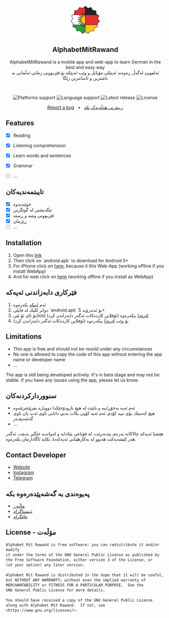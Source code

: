 <p align="center">
  <img src="./assets/images/logo/logo_line.png" alt="AlphabetMitRawand" width="100" height="100"/>
</p>

<h2 align="center"><b>AlphabetMitRawand</b></h2>
<p align="center">
 AlphabetMitRawand is a mobile app and web-app to learn German in the best and easy way <br> ئەلفوبێ لەگەڵ ڕەوەند ئەپێکی مۆبایل و وێب-ئەپێکە بۆ فێربوونی زمانی ئەڵمانی بە باشترین و ئاسانترین رێگا
<p><br>

<p align="center">
<!-- Platforms support -->
<img alt="Platforms support" src="https://img.shields.io/badge/platform-Android%20%7C%20IOS%20%7C%20Web-App">
<!-- Language support -->
<img alt="Language support" src="https://img.shields.io/github/languages/top/AlphabetMitRawand/alphabetmitrawand?color=skyblue&logo=language%20support&logoColor=blue">
<!-- Latest release -->
<img src="https://img.shields.io/github/v/release/AlphabetMitRawand/alphabetmitrawand?include_prereleases&amp;label=latest%20release" alt="Latest release">
<!-- License -->
<img src="https://img.shields.io/badge/License-GPLv3-blue.svg" alt="License">
</p>
<p align="center">
  <a href="https://github.com/AlphabetMitRawand/alphabetmitrawand/issues">Report a bug</a> &nbsp; &#8226; &nbsp;
  <a href="https://github.com/AlphabetMitRawand/alphabetmitrawand/issues">ڕیپۆرتی هەڵەیەک بکە</a>
</p>


## Features

- [x] Reading
- [x] Listening comprehension
- [x] Learn words and sentences
- [x] Grammar
- [ ] ...


## تایبتمەندیەکان

- [x] خوێندنەوە
- [x] تێگەیشتن لە گوێگرتن
- [x] فێربوونی وشە و ڕستە
- [x] ڕێزمان
- [ ] ...

## Installation

<ol>
  <li>Open this <a href="https://github.com/AlphabetMitRawand/AlphabetMitRawand/releases">link</a></li>
  <li>Then click on `android.apk` to download for Android 5+</li>
  <li>For iPhone click on <a href="https://alphabetmitrawand.web.app">here</a>, because it this Web-App (working offline if you install WebApp)</li>
  <li>And for web click on <a href="https://alphabetmitrawand.web.app">here</a> (working offline if you install as WebApp)</li>
</ol>


## فێرکاری دابەزاندنی ئەپەکە

<ol>
  <li>ئەم <a href="https://github.com/AlphabetMitRawand/AlphabetMitRawand/releases">لینکە</a> بکەرەوە</li>
  <li>دواتر کلیک لە فایلی `android.apk` بۆ ئەندرۆید 5+</li>
  <li>بۆ ئای ئۆ ئێی(ios) <a href="https://alphabetmitrawand.web.app">لێرەدا</a> بیکەرەوە (ئۆفلاین کاردەکات ئەگەر دابەزاندن کرد)</li>
  <li>بۆ وێب <a href="https://alphabetmitrawand.web.app">لێرەدا</a> بیکەرەوە (ئۆفلاین کاردەکات ئەگەر دابەزاندن کرد)</li>
</ol>


## Limitations

- This app is free and should not be resold under any circumstances
- No one is allowed to copy the code of this app without entering the app name or developer name
- ...

The app is still being developed actively. It's in beta stage and may not be stable. if you have any
issues using the app, please let us know.


## سنووردارکردنەکان

- ئەم ئەپە بەخۆڕاییە و نابێت لە هیچ بارودۆخێکدا دووبارە بفرۆشرێتەوە
- هیچ کەسێک بۆی نییە کۆدی ئەم ئەپە کۆپی بکات بەبێ دانانی ناوی ئەپ یان ناوی گەشەپێدەر
- ...

هێشتا ئەپەکە چالاکانە پەرەی پێدەدرێت. لە قۆناغی بێتادایە و لەوانەیە جێگیر نەبێت. ئەگەر هەر کێشەیەکت هەبوو لە بەکارهێنانی ئەپەکەدا، تکایە ئاگادارمان بکەرەوە.


## Contact Developer

- [Website](https://alphabet.r4wand.eu.org/)
- [Instagram](https://instagram.com/de.krd)
- [Telegram](https://t.me/de_krd)


## پەیوەندی بە گەشەپێدەرەوە بکە

- [ماڵپەڕ](https://alphabet.r4wand.eu.org/)
- [ئینستاگرام](https://instagram.com/de.krd)
- [تێلێگرام](https://t.me/de_krd)


## License - مۆڵەت

```
Alphabet Mit Rawand is free software: you can redistribute it and/or modify
it under the terms of the GNU General Public License as published by
the Free Software Foundation, either version 3 of the License, or
(at your option) any later version.

Alphabet Mit Rawand is distributed in the hope that it will be useful,
but WITHOUT ANY WARRANTY; without even the implied warranty of
MERCHANTABILITY or FITNESS FOR A PARTICULAR PURPOSE.  See the
GNU General Public License for more details.

You should have received a copy of the GNU General Public License
along with Alphabet Mit Rawand.  If not, see <https://www.gnu.org/licenses/>.
```
